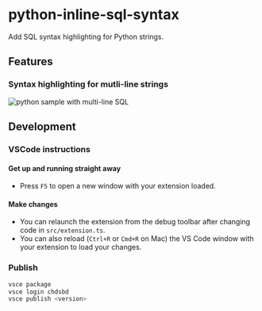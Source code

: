 # python-inline-sql-syntax

Add SQL syntax highlighting for Python strings.

## Features

### Syntax highlighting for mutli-line strings

![python sample with multi-line SQL](assets/multi-line-string.png)

## Development

### VSCode instructions

#### Get up and running straight away

- Press `F5` to open a new window with your extension loaded.

#### Make changes

- You can relaunch the extension from the debug toolbar after changing code in `src/extension.ts`.
- You can also reload (`Ctrl+R` or `Cmd+R` on Mac) the VS Code window with your extension to load your changes.

### Publish

```bash
vsce package
vsce login chdsbd
vsce publish <version>
```

[marketplace]: https://marketplace.visualstudio.com/items?itemName=chdsbd.python-inline-sql-syntax
